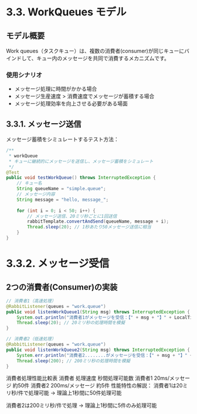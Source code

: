 # 3.3. WorkQueues モデル

## モデル概要
Work queues（タスクキュー）は、複数の消費者(consumer)が同じキューにバインドして、キュー内のメッセージを共同で消費するメカニズムです。

### 使用シナリオ
- メッセージ処理に時間がかかる場合
- メッセージ生産速度 > 消費速度でメッセージが蓄積する場合
- メッセージ処理効率を向上させる必要がある場面

## 3.3.1. メッセージ送信

メッセージ蓄積をシミュレートするテスト方法：

```java
/**
 * workQueue
 * キューに継続的にメッセージを送信し、メッセージ蓄積をシミュレート
 */
@Test
public void testWorkQueue() throws InterruptedException {
    // キュー名
    String queueName = "simple.queue";
    // メッセージ内容
    String message = "hello, message_";
    
    for (int i = 0; i < 50; i++) {
        // メッセージ送信、20ミリ秒ごとに1回送信
        rabbitTemplate.convertAndSend(queueName, message + i);
        Thread.sleep(20); // 1秒あたり50メッセージ送信に相当
    }
}
```

# 3.3.2. メッセージ受信

## 2つの消費者(Consumer)の実装

```java
// 消費者1（高速処理）
@RabbitListener(queues = "work.queue")
public void listenWorkQueue1(String msg) throws InterruptedException {
    System.out.println("消費者1がメッセージを受信：【" + msg + "】" + LocalTime.now());
    Thread.sleep(20); // 20ミリ秒の処理時間を模擬
}

// 消費者2（低速処理）
@RabbitListener(queues = "work.queue")
public void listenWorkQueue2(String msg) throws InterruptedException {
    System.err.println("消費者2........がメッセージを受信：【" + msg + "】" + LocalTime.now());
    Thread.sleep(200); // 200ミリ秒の処理時間を模擬
}
```

消費者処理性能比較表
消費者	処理速度	秒間処理可能数
消費者1	20ms/メッセージ	約50件
消費者2	200ms/メッセージ	約5件
性能特性の解説：
消費者1は20ミリ秒/件で処理可能 → 理論上1秒間に50件処理可能

消費者2は200ミリ秒/件で処理 → 理論上1秒間に5件のみ処理可能
